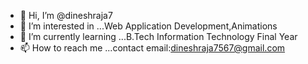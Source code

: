 - 👋 Hi, I’m @dineshraja7
- 👀 I’m interested in ...Web Application Development,Animations
- 🌱 I’m currently learning ...B.Tech Information Technology Final Year
- 📫 How to reach me ...contact email:dineshraja7567@gmail.com

<!---
dineshraja7/dineshraja7 is a ✨ special ✨ repository because its `README.md` (this file) appears on your GitHub profile.
You can click the Preview link to take a look at your changes.
--->
